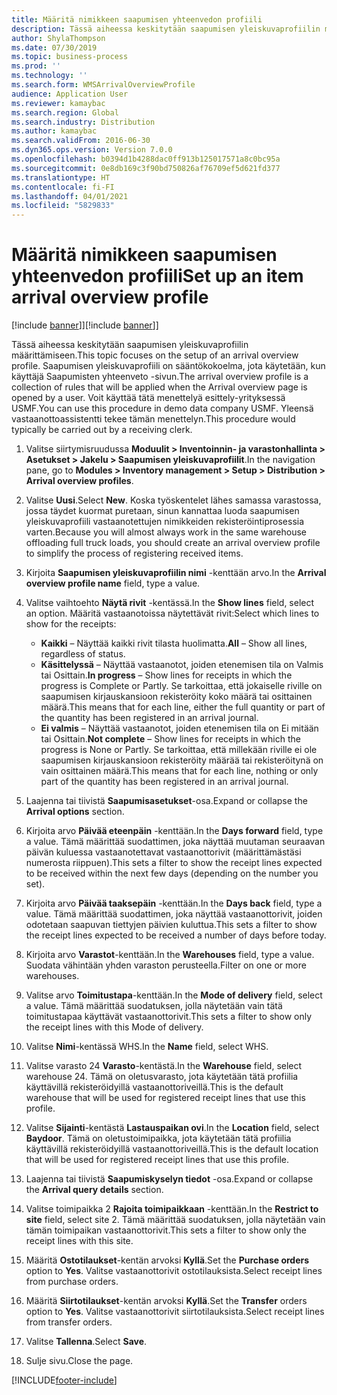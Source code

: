 ```yaml
---
title: Määritä nimikkeen saapumisen yhteenvedon profiili
description: Tässä aiheessa keskitytään saapumisen yleiskuvaprofiilin määrittämiseen.
author: ShylaThompson
ms.date: 07/30/2019
ms.topic: business-process
ms.prod: ''
ms.technology: ''
ms.search.form: WMSArrivalOverviewProfile
audience: Application User
ms.reviewer: kamaybac
ms.search.region: Global
ms.search.industry: Distribution
ms.author: kamaybac
ms.search.validFrom: 2016-06-30
ms.dyn365.ops.version: Version 7.0.0
ms.openlocfilehash: b0394d1b4288dac0ff913b125017571a8c0bc95a
ms.sourcegitcommit: 0e8db169c3f90bd750826af76709ef5d621fd377
ms.translationtype: HT
ms.contentlocale: fi-FI
ms.lasthandoff: 04/01/2021
ms.locfileid: "5829833"
---
```

# <a name="set-up-an-item-arrival-overview-profile"></a><span data-ttu-id="da176-103">Määritä nimikkeen saapumisen yhteenvedon profiili</span><span class="sxs-lookup"><span data-stu-id="da176-103">Set up an item arrival overview profile</span></span>

<span data-ttu-id="da176-104">[!include [banner](../../includes/banner.md)]]</span><span class="sxs-lookup"><span data-stu-id="da176-104">[!include [banner](../../includes/banner.md)]]</span></span>

<span data-ttu-id="da176-105">Tässä aiheessa keskitytään saapumisen yleiskuvaprofiilin määrittämiseen.</span><span class="sxs-lookup"><span data-stu-id="da176-105">This topic focuses on the setup of an arrival overview profile.</span></span> <span data-ttu-id="da176-106">Saapumisen yleiskuvaprofiili on sääntökokoelma, jota käytetään, kun käyttäjä Saapumisten yhteenveto -sivun.</span><span class="sxs-lookup"><span data-stu-id="da176-106">The arrival overview profile is a collection of rules that will be applied when the Arrival overview page is opened by a user.</span></span> <span data-ttu-id="da176-107">Voit käyttää tätä menettelyä esittely-yrityksessä USMF.</span><span class="sxs-lookup"><span data-stu-id="da176-107">You can use this procedure in demo data company USMF.</span></span> <span data-ttu-id="da176-108">Yleensä vastaanottoassistentti tekee tämän menettelyn.</span><span class="sxs-lookup"><span data-stu-id="da176-108">This procedure would typically be carried out by a receiving clerk.</span></span>

1. <span data-ttu-id="da176-109">Valitse siirtymisruudussa **Moduulit > Inventoinnin- ja varastonhallinta > Asetukset > Jakelu > Saapumisen yleiskuvaprofiilit**.</span><span class="sxs-lookup"><span data-stu-id="da176-109">In the navigation pane, go to **Modules > Inventory management > Setup > Distribution > Arrival overview profiles**.</span></span>
2. <span data-ttu-id="da176-110">Valitse **Uusi**.</span><span class="sxs-lookup"><span data-stu-id="da176-110">Select **New**.</span></span> <span data-ttu-id="da176-111">Koska työskentelet lähes samassa varastossa, jossa täydet kuormat puretaan, sinun kannattaa luoda saapumisen yleiskuvaprofiili vastaanotettujen nimikkeiden rekisteröintiprosessia varten.</span><span class="sxs-lookup"><span data-stu-id="da176-111">Because you will almost always work in the same warehouse offloading full truck loads, you should create an arrival overview profile to simplify the process of registering received items.</span></span>  
3. <span data-ttu-id="da176-112">Kirjoita **Saapumisen yleiskuvaprofiilin nimi** -kenttään arvo.</span><span class="sxs-lookup"><span data-stu-id="da176-112">In the **Arrival overview profile name** field, type a value.</span></span>
4. <span data-ttu-id="da176-113">Valitse vaihtoehto **Näytä rivit** -kentässä.</span><span class="sxs-lookup"><span data-stu-id="da176-113">In the **Show lines** field, select an option.</span></span> <span data-ttu-id="da176-114">Määritä vastaanotoissa näytettävät rivit:</span><span class="sxs-lookup"><span data-stu-id="da176-114">Select which lines to show for the receipts:</span></span>  

    - <span data-ttu-id="da176-115">**Kaikki** – Näyttää kaikki rivit tilasta huolimatta.</span><span class="sxs-lookup"><span data-stu-id="da176-115">**All** – Show all lines, regardless of status.</span></span>   
    - <span data-ttu-id="da176-116">**Käsittelyssä** – Näyttää vastaanotot, joiden etenemisen tila on Valmis tai Osittain.</span><span class="sxs-lookup"><span data-stu-id="da176-116">**In progress** – Show lines for receipts in which the progress is Complete or Partly.</span></span> <span data-ttu-id="da176-117">Se tarkoittaa, että jokaiselle riville on saapumisen kirjauskansioon rekisteröity koko määrä tai osittainen määrä.</span><span class="sxs-lookup"><span data-stu-id="da176-117">This means that for each line, either the full quantity or part of the quantity has been registered in an arrival journal.</span></span>   
    - <span data-ttu-id="da176-118">**Ei valmis** – Näyttää vastaanotot, joiden etenemisen tila on Ei mitään tai Osittain.</span><span class="sxs-lookup"><span data-stu-id="da176-118">**Not complete** – Show lines for receipts in which the progress is None or Partly.</span></span> <span data-ttu-id="da176-119">Se tarkoittaa, että millekään riville ei ole saapumisen kirjauskansioon rekisteröity määrää tai rekisteröitynä on vain osittainen määrä.</span><span class="sxs-lookup"><span data-stu-id="da176-119">This means that for each line, nothing or only part of the quantity has been registered in an arrival journal.</span></span>  

5. <span data-ttu-id="da176-120">Laajenna tai tiivistä **Saapumisasetukset**-osa.</span><span class="sxs-lookup"><span data-stu-id="da176-120">Expand or collapse the **Arrival options** section.</span></span>
6. <span data-ttu-id="da176-121">Kirjoita arvo **Päivää eteenpäin** -kenttään.</span><span class="sxs-lookup"><span data-stu-id="da176-121">In the **Days forward** field, type a value.</span></span> <span data-ttu-id="da176-122">Tämä määrittää suodattimen, joka näyttää muutaman seuraavan päivän kuluessa vastaanotettavat vastaanottorivit (määrittämästäsi numerosta riippuen).</span><span class="sxs-lookup"><span data-stu-id="da176-122">This sets a filter to show the receipt lines expected to be received within the next few days (depending on the number you set).</span></span>  
7. <span data-ttu-id="da176-123">Kirjoita arvo **Päivää taaksepäin** -kenttään.</span><span class="sxs-lookup"><span data-stu-id="da176-123">In the **Days back** field, type a value.</span></span> <span data-ttu-id="da176-124">Tämä määrittää suodattimen, joka näyttää vastaanottorivit, joiden odotetaan saapuvan tiettyjen päivien kuluttua.</span><span class="sxs-lookup"><span data-stu-id="da176-124">This sets a filter to show the receipt lines expected to be received a number of days before today.</span></span>  
8. <span data-ttu-id="da176-125">Kirjoita arvo **Varastot**-kenttään.</span><span class="sxs-lookup"><span data-stu-id="da176-125">In the **Warehouses** field, type a value.</span></span> <span data-ttu-id="da176-126">Suodata vähintään yhden varaston perusteella.</span><span class="sxs-lookup"><span data-stu-id="da176-126">Filter on one or more warehouses.</span></span>  
9. <span data-ttu-id="da176-127">Valitse arvo **Toimitustapa**-kenttään.</span><span class="sxs-lookup"><span data-stu-id="da176-127">In the **Mode of delivery** field, select a value.</span></span> <span data-ttu-id="da176-128">Tämä määrittää suodatuksen, jolla näytetään vain tätä toimitustapaa käyttävät vastaanottorivit.</span><span class="sxs-lookup"><span data-stu-id="da176-128">This sets a filter to show only the receipt lines with this Mode of delivery.</span></span>  
10. <span data-ttu-id="da176-129">Valitse **Nimi**-kentässä WHS.</span><span class="sxs-lookup"><span data-stu-id="da176-129">In the **Name** field, select WHS.</span></span>
11. <span data-ttu-id="da176-130">Valitse varasto 24 **Varasto**-kentästä.</span><span class="sxs-lookup"><span data-stu-id="da176-130">In the **Warehouse** field, select warehouse 24.</span></span> <span data-ttu-id="da176-131">Tämä on oletusvarasto, jota käytetään tätä profiilia käyttävillä rekisteröidyillä vastaanottoriveillä.</span><span class="sxs-lookup"><span data-stu-id="da176-131">This is the default warehouse that will be used for registered receipt lines that use this profile.</span></span>  
12. <span data-ttu-id="da176-132">Valitse **Sijainti**-kentästä **Lastauspaikan ovi**.</span><span class="sxs-lookup"><span data-stu-id="da176-132">In the **Location** field, select **Baydoor**.</span></span> <span data-ttu-id="da176-133">Tämä on oletustoimipaikka, jota käytetään tätä profiilia käyttävillä rekisteröidyillä vastaanottoriveillä.</span><span class="sxs-lookup"><span data-stu-id="da176-133">This is the default location that will be used for registered receipt lines that use this profile.</span></span>  
13. <span data-ttu-id="da176-134">Laajenna tai tiivistä **Saapumiskyselyn tiedot** -osa.</span><span class="sxs-lookup"><span data-stu-id="da176-134">Expand or collapse the **Arrival query details** section.</span></span>
14. <span data-ttu-id="da176-135">Valitse toimipaikka 2 **Rajoita toimipaikkaan** -kenttään.</span><span class="sxs-lookup"><span data-stu-id="da176-135">In the **Restrict to site** field, select site 2.</span></span> <span data-ttu-id="da176-136">Tämä määrittää suodatuksen, jolla näytetään vain tämän toimipaikan vastaanottorivit.</span><span class="sxs-lookup"><span data-stu-id="da176-136">This sets a filter to show only the receipt lines with this site.</span></span>  
15. <span data-ttu-id="da176-137">Määritä **Ostotilaukset**-kentän arvoksi **Kyllä**.</span><span class="sxs-lookup"><span data-stu-id="da176-137">Set the **Purchase orders** option to **Yes**.</span></span> <span data-ttu-id="da176-138">Valitse vastaanottorivit ostotilauksista.</span><span class="sxs-lookup"><span data-stu-id="da176-138">Select receipt lines from purchase orders.</span></span>  
16. <span data-ttu-id="da176-139">Määritä **Siirtotilaukset**-kentän arvoksi **Kyllä**.</span><span class="sxs-lookup"><span data-stu-id="da176-139">Set the **Transfer** orders option to **Yes**.</span></span> <span data-ttu-id="da176-140">Valitse vastaanottorivit siirtotilauksista.</span><span class="sxs-lookup"><span data-stu-id="da176-140">Select receipt lines from transfer orders.</span></span>  
17. <span data-ttu-id="da176-141">Valitse **Tallenna**.</span><span class="sxs-lookup"><span data-stu-id="da176-141">Select **Save**.</span></span>
18. <span data-ttu-id="da176-142">Sulje sivu.</span><span class="sxs-lookup"><span data-stu-id="da176-142">Close the page.</span></span>



[!INCLUDE[footer-include](../../../includes/footer-banner.md)]